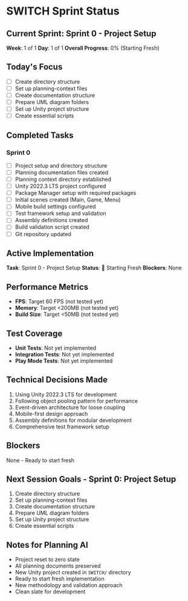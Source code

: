 # SWITCH Sprint Status

## Current Sprint: Sprint 0 - Project Setup
**Week**: 1 of 1
**Day**: 1 of 1
**Overall Progress**: 0% (Starting Fresh)

## Today's Focus
- [ ] Create directory structure
- [ ] Set up planning-context files
- [ ] Create documentation structure
- [ ] Prepare UML diagram folders
- [ ] Set up Unity project structure
- [ ] Create essential scripts

## Completed Tasks
### Sprint 0
- [ ] Project setup and directory structure
- [ ] Planning documentation files created
- [ ] Planning context directory established
- [ ] Unity 2022.3 LTS project configured
- [ ] Package Manager setup with required packages
- [ ] Initial scenes created (Main, Game, Menu)
- [ ] Mobile build settings configured
- [ ] Test framework setup and validation
- [ ] Assembly definitions created
- [ ] Build validation script created
- [ ] Git repository updated

## Active Implementation
**Task**: Sprint 0 - Project Setup
**Status**: 🔄 Starting Fresh
**Blockers**: None

## Performance Metrics
- **FPS**: Target 60 FPS (not tested yet)
- **Memory**: Target <200MB (not tested yet)
- **Build Size**: Target <50MB (not tested yet)

## Test Coverage
- **Unit Tests**: Not yet implemented
- **Integration Tests**: Not yet implemented
- **Play Mode Tests**: Not yet implemented

## Technical Decisions Made
1. Using Unity 2022.3 LTS for development
2. Following object pooling pattern for performance
3. Event-driven architecture for loose coupling
4. Mobile-first design approach
5. Assembly definitions for modular development
6. Comprehensive test framework setup

## Blockers
None - Ready to start fresh

## Next Session Goals - Sprint 0: Project Setup
1. Create directory structure
2. Set up planning-context files
3. Create documentation structure
4. Prepare UML diagram folders
5. Set up Unity project structure
6. Create essential scripts

## Notes for Planning AI
- Project reset to zero state
- All planning documents preserved
- New Unity project created in `SWITCH/` directory
- Ready to start fresh implementation
- New methodology and validation approach
- Clean slate for development
